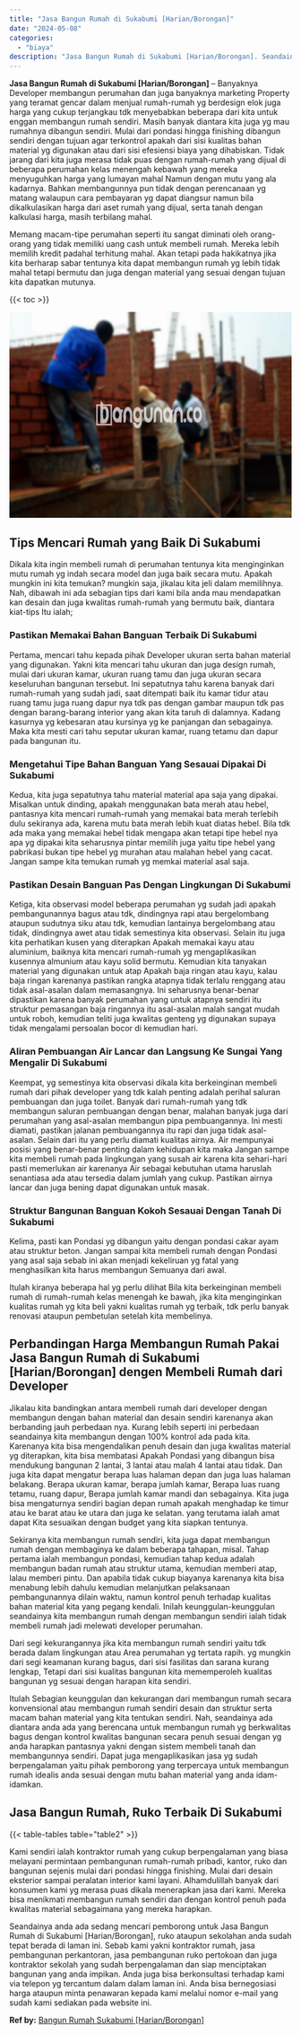 ```yaml
---
title: "Jasa Bangun Rumah di Sukabumi [Harian/Borongan]"
date: "2024-05-08"
categories: 
  - "biaya"
description: "Jasa Bangun Rumah di Sukabumi [Harian/Borongan]. Seandainya anda ada sedang mencari pemborong untuk Jasa Bangun Rumah di Sukabumi [Harian/Borongan], ruko a..."
---
```


**Jasa Bangun Rumah di Sukabumi \[Harian/Borongan\]** – Banyaknya Developer membangun perumahan dan juga banyaknya marketing Property yang teramat gencar dalam menjual rumah-rumah yg berdesign elok juga harga yang cukup terjangkau tdk menyebabkan beberapa dari kita untuk enggan membangun rumah sendiri. Masih banyak diantara kita juga yg mau rumahnya dibangun sendiri. Mulai dari pondasi hingga finishing dibangun sendiri dengan tujuan agar terkontrol apakah dari sisi kualitas bahan material yg digunakan atau dari sisi efesiensi biaya yang dihabiskan. Tidak jarang dari kita juga merasa tidak puas dengan rumah-rumah yang dijual di beberapa perumahan kelas menengah kebawah yang mereka menyuguhkan harga yang lumayan mahal Namun dengan mutu yang ala kadarnya. Bahkan membangunnya pun tidak dengan perencanaan yg matang walaupun cara pembayaran yg dapat diangsur namun bila dikalkulasikan harga dari aset rumah yang dijual, serta tanah dengan kalkulasi harga, masih terbilang mahal.

Memang macam-tipe perumahan seperti itu sangat diminati oleh orang-orang yang tidak memiliki uang cash untuk membeli rumah. Mereka lebih memilih kredit padahal terhitung mahal. Akan tetapi pada hakikatnya jika kita berharap sabar tentunya kita dapat membangun rumah yg lebih tidak mahal tetapi bermutu dan juga dengan material yang sesuai dengan tujuan kita dapatkan mutunya.

{{< toc >}}

![Jasa Bangun Rumah di Sukabumi [Harian/Borongan]](/images/borong-bangunan-41.png)

## Tips Mencari Rumah yang Baik Di Sukabumi

Dikala kita ingin membeli rumah di perumahan tentunya kita menginginkan mutu rumah yg indah secara model dan juga baik secara mutu. Apakah mungkin ini kita temukan? mungkin saja, jikalau kita jeli dalam memilihnya. Nah, dibawah ini ada sebagian tips dari kami bila anda mau mendapatkan kan desain dan juga kwalitas rumah-rumah yang bermutu baik, diantara kiat-tips Itu ialah;

### Pastikan Memakai Bahan Banguan Terbaik Di Sukabumi

Pertama, mencari tahu kepada pihak Developer ukuran serta bahan material yang digunakan. Yakni kita mencari tahu ukuran dan juga design rumah, mulai dari ukuran kamar, ukuran ruang tamu dan juga ukuran secara keseluruhan bangunan tersebut. Ini sepatutnya tahu karena banyak dari rumah-rumah yang sudah jadi, saat ditempati baik itu kamar tidur atau ruang tamu juga ruang dapur nya tdk pas dengan gambar maupun tdk pas dengan barang-barang interior yang akan kita taruh di dalamnya. Kadang kasurnya yg kebesaran atau kursinya yg ke panjangan dan sebagainya. Maka kita mesti cari tahu seputar ukuran kamar, ruang tetamu dan dapur pada bangunan itu.

### Mengetahui Tipe Bahan Banguan Yang Sesauai Dipakai Di Sukabumi

Kedua, kita juga sepatutnya tahu material material apa saja yang dipakai. Misalkan untuk dinding, apakah menggunakan bata merah atau hebel, pantasnya kita mencari rumah-rumah yang memakai bata merah terlebih dulu sekiranya ada, karena mutu bata merah lebih kuat diatas hebel. Bila tdk ada maka yang memakai hebel tidak mengapa akan tetapi tipe hebel nya apa yg dipakai kita seharusnya pintar memilih juga yaitu tipe hebel yang pabrikasi bukan tipe hebel yg murahan atau malahan hebel yang cacat. Jangan sampe kita temukan rumah yg memkai material asal saja.

### Pastikan Desain Banguan Pas Dengan Lingkungan Di Sukabumi

Ketiga, kita observasi model beberapa perumahan yg sudah jadi apakah pembangunannya bagus atau tdk, dindingnya rapi atau bergelombang ataupun sudutnya siku atau tdk, kemudian lantainya bergelombang atau tidak, dindingnya awet atau tidak semestinya kita observasi. Selain itu juga kita perhatikan kusen yang diterapkan Apakah memakai kayu atau aluminium, baiknya kita mencari rumah-rumah yg mengaplikasikan kusennya almunium atau kayu solid bermutu. Kemudian kita tanyakan material yang digunakan untuk atap Apakah baja ringan atau kayu, kalau baja ringan karenanya pastikan rangka atapnya tidak terlalu renggang atau tidak asal-asalan dalam memasangnya. Ini seharusnya benar-benar dipastikan karena banyak perumahan yang untuk atapnya sendiri itu struktur pemasangan baja ringannya itu asal-asalan malah sangat mudah untuk roboh, kemudian teliti juga kwalitas genteng yg digunakan supaya tidak mengalami persoalan bocor di kemudian hari.

### Aliran Pembuangan Air Lancar dan Langsung Ke Sungai Yang Mengalir Di Sukabumi

Keempat, yg semestinya kita observasi dikala kita berkeinginan membeli rumah dari pihak developer yang tdk kalah penting adalah perihal saluran pembuangan dan juga toilet. Banyak dari rumah-rumah yang tdk membangun saluran pembuangan dengan benar, malahan banyak juga dari perumahan yang asal-asalan membangun pipa pembuangannya. Ini mesti diamati, pastikan jalanan pembuangannya itu rapi dan juga tidak asal-asalan. Selain dari itu yang perlu diamati kualitas airnya. Air mempunyai posisi yang benar-benar penting dalam kehidupan kita maka Jangan sampe kita membeli rumah pada lingkungan yang susah air karena kita sehari-hari pasti memerlukan air karenanya Air sebagai kebutuhan utama haruslah senantiasa ada atau tersedia dalam jumlah yang cukup. Pastikan airnya lancar dan juga bening dapat digunakan untuk masak.

### Struktur Bangunan Banguan Kokoh Sesauai Dengan Tanah Di Sukabumi

Kelima, pasti kan Pondasi yg dibangun yaitu dengan pondasi cakar ayam atau struktur beton. Jangan sampai kita membeli rumah dengan Pondasi yang asal saja sebab ini akan menjadi kekeliruan yg fatal yang menghasilkan kita harus membangun Semuanya dari awal.

Itulah kiranya beberapa hal yg perlu dilihat Bila kita berkeinginan membeli rumah di rumah-rumah kelas menengah ke bawah, jika kita menginginkan kualitas rumah yg kita beli yakni kualitas rumah yg terbaik, tdk perlu banyak renovasi ataupun pembetulan setelah kita membelinya.

## Perbandingan Harga Membangun Rumah Pakai Jasa Bangun Rumah di Sukabumi \[Harian/Borongan\] dengen Membeli Rumah dari Developer

Jikalau kita bandingkan antara membeli rumah dari developer dengan membangun dengan bahan material dan desain sendiri karenanya akan berbanding jauh perbedaan nya. Kurang lebih seperti ini perbedaan seandainya kita membangun dengan 100% kontrol ada pada kita. Karenanya kita bisa mengendalikan penuh desain dan juga kwalitas material yg diterapkan, kita bisa membatasi Apakah Pondasi yang dibangun bisa mendukung bangunan 2 lantai, 3 lantai atau malah 4 lantai atau tidak. Dan juga kita dapat mengatur berapa luas halaman depan dan juga luas halaman belakang. Berapa ukuran kamar, berapa jumlah kamar, Berapa luas ruang tetamu, ruang dapur, Berapa jumlah kamar mandi dan sebagainya. Kita juga bisa mengaturnya sendiri bagian depan rumah apakah menghadap ke timur atau ke barat atau ke utara dan juga ke selatan. yang terutama ialah amat dapat Kita sesuaikan dengan budget yang kita siapkan tentunya.

Sekiranya kita membangun rumah sendiri, kita juga dapat membangun rumah dengan membaginya ke dalam beberapa tahapan, misal. Tahap pertama ialah membangun pondasi, kemudian tahap kedua adalah membangun badan rumah atau struktur utama, kemudian memberi atap, lalau memberi pintu. Dan apabila tidak cukup biayanya karenanya kita bisa menabung lebih dahulu kemudian melanjutkan pelaksanaan pembangunannya dilain waktu, namun kontrol penuh terhadap kualitas bahan material kita yang pegang kendali. Inilah keunggulan-keunggulan seandainya kita membangun rumah dengan membangun sendiri ialah tidak membeli rumah jadi melewati developer perumahan.

Dari segi kekurangannya jika kita membangun rumah sendiri yaitu tdk berada dalam lingkungan atau Area perumahan yg tertata rapih. yg mungkin dari segi keamanan kurang bagus, dari sisi fasilitas dan sarana kurang lengkap, Tetapi dari sisi kualitas bangunan kita mememperoleh kualitas bangunan yg sesuai dengan harapan kita sendiri.

Itulah Sebagian keunggulan dan kekurangan dari membangun rumah secara konvensional atau membangun rumah sendiri desain dan struktur serta macam bahan material yang kita tentukan sendiri. Nah, seandainya ada diantara anda ada yang berencana untuk membangun rumah yg berkwalitas bagus dengan kontrol kwalitas bangunan secara penuh sesuai dengan yg anda harapkan pantasnya yakni dengan sistem membeli tanah dan membangunnya sendiri. Dapat juga mengaplikasikan jasa yg sudah berpengalaman yaitu pihak pemborong yang terpercaya untuk membangun rumah idealis anda sesuai dengan mutu bahan material yang anda idam-idamkan.

## Jasa Bangun Rumah, Ruko Terbaik Di Sukabumi

{{< table-tables table="table2" >}}

Kami sendiri ialah kontraktor rumah yang cukup berpengalaman yang biasa melayani permintaan pembangunan rumah-rumah pribadi, kantor, ruko dan bangunan sejenis mulai dari pondasi hingga finishing. Mulai dari desain eksterior sampai peralatan interior kami layani. Alhamdulillah banyak dari konsumen kami yg merasa puas dikala menerapkan jasa dari kami. Mereka bisa menikmati membangun rumah sendiri dan dengan kontrol penuh pada kwalitas material sebagaimana yang mereka harapkan.

Seandainya anda ada sedang mencari pemborong untuk Jasa Bangun Rumah di Sukabumi \[Harian/Borongan\], ruko ataupun sekolahan anda sudah tepat berada di laman ini. Sebab kami yakni kontraktor rumah, jasa pembangunan perkantoran, jasa pembangunan ruko pertokoan dan juga kontraktor sekolah yang sudah berpengalaman dan siap menciptakan bangunan yang anda impikan. Anda juga bisa berkonsultasi terhadap kami via telepon yg tercantum dalam dalam laman ini. Anda bisa bernegosiasi harga ataupun minta penawaran kepada kami melalui nomor e-mail yang sudah kami sediakan pada website ini.

**Ref by:** [Bangun Rumah Sukabumi [Harian/Borongan]](https://id.wikipedia.org/wiki/Bangun)
